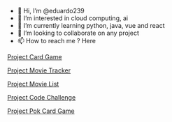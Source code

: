 - 👋 Hi, I’m @eduardo239
- 👀 I’m interested in cloud computing, ai
- 🌱 I’m currently learning python, java, vue  and react
- 💞️ I’m looking to collaborate on any project
- 📫 How to reach me ? Here


[Project Card Game](https://eduardo239.github.io/card-game/ "Project Card Game")

[Project Movie Tracker](https://film27-313f3.web.app/movie)

[Project Movie List](https://movies-iws.vercel.app/ "Project Movie List")

[Project Code Challenge](https://soft-malasada-0397a0.netlify.app/ "Project Code Challenge")

[Project Pok Card Game](https://eduardo239.github.io/pok-card-game/ "Project Pok Card Game")

<!---
eduardo239/eduardo239 is a ✨ special ✨ repository because its `README.md` (this file) appears on your GitHub profile.
You can click the Preview link to take a look at your changes.
--->
